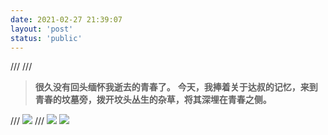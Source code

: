 ```yaml
---
date: 2021-02-27 21:39:07
layout: 'post'
status: 'public'
---
```

/// <audio src="https://inz.oss-cn-beijing.aliyuncs.com/Audios/128kbit/%E9%AB%98%E6%A2%A8%E5%BA%B7%E6%B2%BB%20-%20%E7%99%BD%E6%98%A0.mp3" autoplay loop></audio>
/// <audio src="https://inz.oss-cn-beijing.aliyuncs.com/Audios/128kbit/bensound-sadday.mp3" autoplay loop></audio>
<audio src="https://pan.besunny.life/%E7%B4%A0%E6%9D%90/Audios/128kbit/bensound-sadday.mp3" autoplay loop></audio>

> **很久没有回头缅怀我逝去的青春了。**
> **今天，我捧着关于达叔的记忆，来到青春的坟墓旁，拨开坟头丛生的杂草，将其深埋在青春之侧。**

/// ![](https://inz.oss-cn-beijing.aliyuncs.com/Images/Memories%20forever/IMG_2431.PNG)
/// ![](https://inz.oss-cn-beijing.aliyuncs.com/Images/Memories%20forever/IMG_2433.PNG)
![](https://inz.oss-cn-beijing.aliyuncs.com/Images/Memories%20forever/IMG_2434.JPG)
